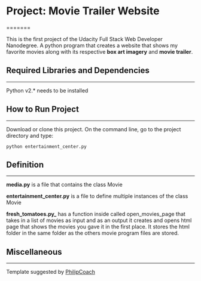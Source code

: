 
# Project: Movie Trailer Website
=======

This is the first project of the Udacity Full Stack Web Developer Nanodegree.
A python program that creates a website that shows my favorite movies along with its respective **box art imagery** and **movie trailer**.

## Required Libraries and Dependencies
-------
Python v2.* needs to be installed

## How to Run Project
-------
Download or clone this project.
On the command line, go to the project directory and type:

```python entertainment_center.py```

## Definition
-------

**media.py** is a file that contains the class Movie

**entertainment_center.py** is a file to define multiple instances of the class Movie

**fresh_tomatoes.py_** has a function inside called open_movies_page that takes in a list of movies as input and as an output it creates and opens html page that shows the movies you gave it in the first place. It stores the html folder in the same folder as the others movie program files are stored.

## Miscellaneous
-------------

Template suggested by [PhilipCoach](https://discussions.udacity.com/t/readme-files-in-project-1/23524)